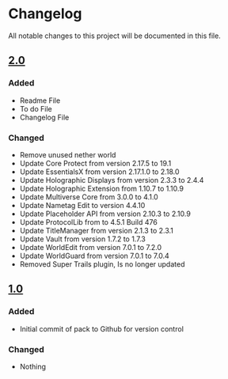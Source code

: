 # Changelog
All notable changes to this project will be documented in this file.

## [2.0]

### Added
- Readme File
- To do File
- Changelog File

### Changed
- Remove unused nether world
- Update Core Protect from version 2.17.5 to 19.1
- Update EssentialsX from version 2.17.1.0 to 2.18.0
- Update Holographic Displays from version 2.3.3 to 2.4.4
- Update Holographic Extension from 1.10.7 to 1.10.9
- Update Multiverse Core from 3.0.0 to 4.1.0
- Update Nametag Edit to version 4.4.10
- Update Placeholder API from version 2.10.3 to 2.10.9
- Update ProtocolLib from to 4.5.1 Build 476
- Update TitleManager from version 2.1.3 to 2.3.1
- Update Vault from version 1.7.2 to 1.7.3
- Update WorldEdit from version 7.0.1 to 7.2.0
- Update WorldGuard from version 7.0.1 to 7.0.4
- Removed Super Trails plugin, Is no longer updated

## [1.0]

### Added
- Initial commit of pack to Github for version control

### Changed
- Nothing

[2.0]: https://github.com/apexhosting/Parkour/releases/tag/2.0
[1.0]: https://github.com/apexhosting/Parkour/releases/tag/1.0